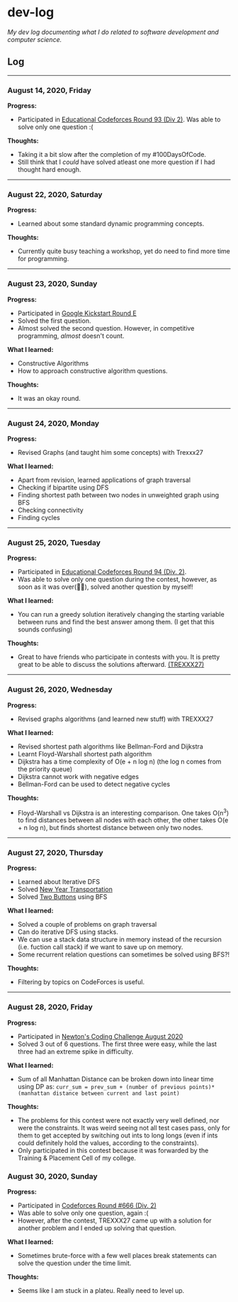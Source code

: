 # dev-log

_My dev log documenting what I do related to software development and computer science._

## Log

---

### August 14, 2020, Friday

**Progress:**

-   Participated in [Educational Codeforces Round 93 (Div 2)](https://codeforces.com/contests/1398). Was able to solve only one question :(

**Thoughts:**

-   Taking it a bit slow after the completion of my #100DaysOfCode.
-   Still think that I _could_ have solved atleast one more question if I had thought hard enough.

---

### August 22, 2020, Saturday

**Progress:**

-   Learned about some standard dynamic programming concepts.

**Thoughts:**

-   Currently quite busy teaching a workshop, yet do need to find more time for programming.

---

### August 23, 2020, Sunday

**Progress:**

-   Participated in [Google Kickstart Round E](https://codingcompetitions.withgoogle.com/kickstart/round/000000000019ff47)
-   Solved the first question.
-   Almost solved the second question. However, in competitive programming, _almost_ doesn't count.

**What I learned:**

-   Constructive Algorithms
-   How to approach constructive algorithm questions.

**Thoughts:**

-   It was an okay round.

---

### August 24, 2020, Monday

**Progress:**

-   Revised Graphs (and taught him some concepts) with Trexxx27

**What I learned:**

-   Apart from revision, learned applications of graph traversal
-   Checking if bipartite using DFS
-   Finding shortest path between two nodes in unweighted graph using BFS
-   Checking connectivity
-   Finding cycles

---

### August 25, 2020, Tuesday

**Progress:**

-   Participated in [Educational Codeforces Round 94 (Div. 2)](https://codeforces.com/contest/1400).
-   Was able to solve only one question during the contest, however, as soon as it was over(🤦‍♂️), solved another question by myself!

**What I learned:**

-   You can run a greedy solution iteratively changing the starting variable between runs and find the best answer among them. (I get that this sounds confusing)

**Thoughts:**

-   Great to have friends who participate in contests with you. It is pretty great to be able to discuss the solutions afterward. [(TREXXX27)](https://github.com/TREXXX27)

---

### August 26, 2020, Wednesday

**Progress:**

-   Revised graphs algorithms (and learned new stuff) with TREXXX27

**What I learned:**

-   Revised shortest path algorithms like Bellman-Ford and Dijkstra
-   Learnt Floyd-Warshall shortest path algorithm
-   Dijkstra has a time complexity of O(e + n log n) (the log n comes from the priority queue)
-   Dijkstra cannot work with negative edges
-   Bellman-Ford can be used to detect negative cycles

**Thoughts:**

-   Floyd-Warshall vs Dijkstra is an interesting comparison. One takes O(n<sup>3</sup>) to find distances between all nodes with each other, the other takes O(e + n log n), but finds shortest distance between only two nodes.

---

### August 27, 2020, Thursday

**Progress:**

-   Learned about Iterative DFS
-   Solved [New Year Transportation](https://codeforces.com/problemset/problem/500/A)
-   Solved [Two Buttons](https://codeforces.com/problemset/problem/520/B) using BFS

**What I learned:**

-   Solved a couple of problems on graph traversal
-   Can do iterative DFS using stacks.
-   We can use a stack data structure in memory instead of the recursion (i.e. fuction call stack) if we want to save up on memory.
-   Some recurrent relation questions can sometimes be solved using BFS?!

**Thoughts:**

-   Filtering by topics on CodeForces is useful.

---

### August 28, 2020, Friday

**Progress:**

-   Participated in [Newton's Coding Challenge August 2020](https://my.newtonschool.co/course/06i3zj8m8o/timeline/)
-   Solved 3 out of 6 questions. The first three were easy, while the last three had an extreme spike in difficulty.

**What I learned:**

-   Sum of all Manhattan Distance can be broken down into linear time using DP as: `curr_sum = prev_sum + (number of previous points)*(manhattan distance between current and last point)`

**Thoughts:**

-   The problems for this contest were not exactly very well defined, nor were the constraints. It was weird seeing not all test cases pass, only for them to get accepted by switching out ints to long longs (even if ints could definitely hold the values, according to the constraints).
-   Only participated in this contest because it was forwarded by the Training & Placement Cell of my college.

### August 30, 2020, Sunday

**Progress:**

-   Participated in [Codeforces Round #666 (Div. 2)](https://codeforces.com/contest/1397)
-   Was able to solve only one question, again :(
-   However, after the contest, TREXXX27 came up with a solution for another problem and I ended up solving that question.

**What I learned:**

-   Sometimes brute-force with a few well places break statements can solve the question under the time limit.

**Thoughts:**

-   Seems like I am stuck in a plateu. Really need to level up.
